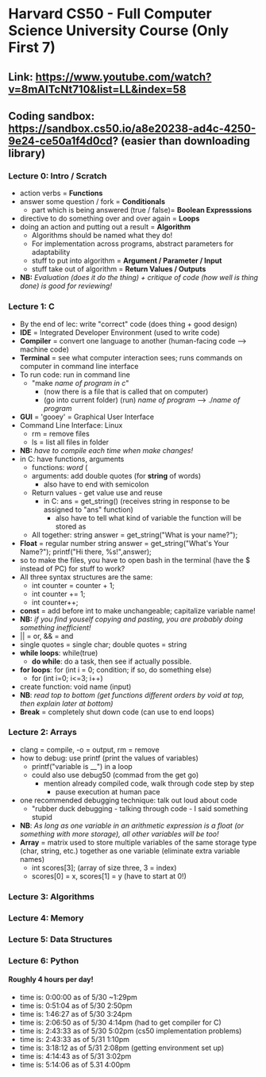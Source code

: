 # Harvard CS50 - Full Computer Science University Course (Only First 7)
## Link: https://www.youtube.com/watch?v=8mAITcNt710&list=LL&index=58
## Coding sandbox: https://sandbox.cs50.io/a8e20238-ad4c-4250-9e24-ce50a1f4d0cd? (easier than downloading library)
### Lecture 0: Intro / Scratch
 * action verbs = **Functions**
 * answer some question / fork = **Conditionals**
     * part which is being answered (true / false)= **Boolean Expresssions**
 * directive to do something over and over again = **Loops**
 * doing an action and putting out a result = **Algorithm**
    * Algorithms should be named what they do! 
    * For implementation across programs, abstract parameters for adaptability
    * stuff to put into algorithm = **Argument / Parameter / Input**
    * stuff take out of algorithm = **Return Values / Outputs**
* **NB:** *Evaluation (does it do the thing) + critique of code (how well is thing done) is good for reviewing!*

### Lecture 1: C 
* By the end of lec: write "correct" code (does thing + good design)
* **IDE** = Integrated Developer Environment (used to write code)
* **Compiler** = convert one language to another (human-facing code --> machine code)
* **Terminal** = see what computer interaction sees; runs commands on computer in command line interface 
* To run code: run in command line
    * "make _name of program in c_"
        * (now there is a file that is called that on computer)
        * (go into current folder) (run) _name of program_ --> ./_name of program_
* **GUI** = 'gooey' = Graphical User Interface
* Command Line Interface: Linux
    * rm = remove files
    * ls = list all files in folder
* **NB:** *have to compile each time when make changes!*
* in C: have functions, arguments
    * functions: _word_ (
    * arguments: add double quotes (for **string** of words)
        * also have to end with semicolon
    * Return values - get value use and reuse
        * in C: ans = get_string() (receives string in response to be assigned to "ans" function)
            * also have to tell what kind of variable the function will be stored as
    * All together: string answer = get_string("What is your name?");
* **Float** = regular number
    string answer = get_string("What's Your Name?");
    printf("Hi there, %s!",answer);
* so to make the files, you have to open bash in the terminal (have the $ instead of PC) for stuff to work?
* All three syntax structures are the same: 
    * int counter = counter + 1;
    * int counter += 1;
    * int counter++;
* **const** = add before int to make unchangeable; capitalize variable name!
* **NB:** *if you find youself copying and pasting, you are probably doing something inefficient!*
* || = or, && = and
* single quotes = single char; double quotes = string
* **while loops**: while(true)
    * **do while**: do a task, then see if actually possible.
* **for loops**: for (int i = 0; condition; if so, do something else)
    * for (int i=0; i<=3; i++)
* create function: void name (input) 
* **NB**: *read top to bottom (get functions different orders by void at top, then explain later at bottom)*
* **Break** = completely shut down code (can use to end loops) 
### Lecture 2: Arrays 
* clang = compile, -o = output, rm = remove
* how to debug: use printf (print the values of variables)
    * printf("variable is __") in a loop 
    * could also use debug50 (commad from the get go)
        * mention already compiled code, walk through code step by step
            * pause execution at human pace
* one recommended debugging technique: talk out loud about code
    * "rubber duck debugging - talking through code - I said something stupid
* **NB**: *As long as one variable in an arithmetic expression is a float (or something with more storage), all other variables will be too!* 
* **Array** = matrix used to store multiple variables of the same storage type (char, string, etc.) together as one variable (eliminate extra variable names)
    * int scores[3]; (array of size three, 3 = index)
    * scores[0] = x, scores[1] = y (have to start at 0!)



### Lecture 3: Algorithms 
### Lecture 4: Memory 
### Lecture 5: Data Structures
### Lecture 6: Python
#### Roughly 4 hours per day!
* time is:  0:00:00 as of 5/30 ~1:29pm
* time is:  0:51:04 as of 5/30 2:50pm
* time is:  1:46:27 as of 5/30 3:24pm 
* time is:  2:06:50 as of 5/30 4:14pm (had to get compiler for C)
* time is:  2:43:33 as of 5/30 5:02pm (cs50 implementation problems)
* time is:  2:43:33 as of 5/31 1:10pm
* time is:  3:18:12 as of 5/31 2:08pm (getting environment set up)
* time is:  4:14:43 as of 5/31 3:02pm
* time is:  5:14:06 as of 5.31 4:00pm

